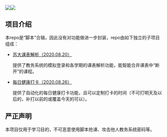 ![](https://img.shields.io/badge/python-3.x-blue)![](https://img.shields.io/badge/license-MIT-brightgreen)

## 项目介绍

本repo是“脚本”合辑，因此没有对功能做进一步封装，repo由如下独立的子项目组成：

- [苏大课表解析（2020.08.20）](https://github.com/Evlpsrfc/suda-scripts/tree/master/scripts/schedule-parse)

  提供了教务系统的模拟登录和各学期的课表解析功能，能智能合并课表中“断开”的课程。

- [每日健康打卡（2020.08.26）](https://github.com/Evlpsrfc/suda-scripts/tree/master/scripts/heal-info-coll)

  提供了自动化的每日健康打卡功能，且可以定制打卡的时间（不可打明天及以后的，补打以前的或覆盖今天的可以）。

## 严正声明

本项目仅用于学习目的，不可恶意使用脚本抢课、攻击他人教务系统密码等。
